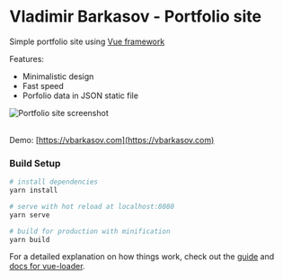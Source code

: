 # Vladimir Barkasov - Portfolio site

Simple portfolio site using [Vue framework](https://vuejs.org/)

Features:
- Minimalistic design
- Fast speed
- Porfolio data in JSON static file

![Portfolio site screenshot](https://github.com/vbarkasov/vbarkasov-portfolio-vue/blob/master/public/static/portfolio/2018-portfolio-site/screen_001.png?raw=true)
<br><br>

Demo: [https://vbarkasov.com](https://vbarkasov.com)

### Build Setup

``` bash
# install dependencies
yarn install

# serve with hot reload at localhost:8080
yarn serve

# build for production with minification
yarn build

```

For a detailed explanation on how things work, check out the [guide](http://vuejs-templates.github.io/webpack/) and [docs for vue-loader](http://vuejs.github.io/vue-loader).
